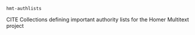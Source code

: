 `hmt-authlists`


CITE Collections defining important authority lists for the Homer Multitext project
